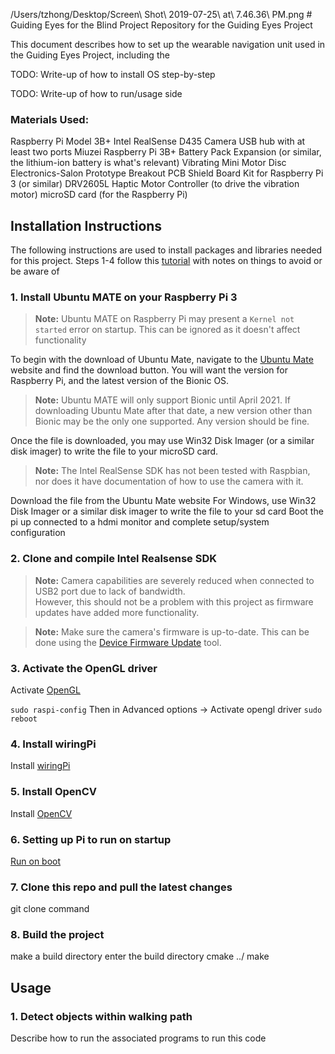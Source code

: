 /Users/tzhong/Desktop/Screen\ Shot\ 2019-07-25\ at\ 7.46.36\ PM.png # Guiding Eyes for the Blind Project
Repository for the Guiding Eyes Project

This document describes how to set up the wearable navigation unit used in the Guiding Eyes Project, including the 

TODO: Write-up of how to install OS step-by-step

TODO: Write-up of how to run/usage side

### Materials Used:

Raspberry Pi Model 3B+
Intel RealSense D435 Camera
USB hub with at least two ports
Miuzei Raspberry Pi 3B+ Battery Pack Expansion (or similar, the lithium-ion battery is what's relevant)
Vibrating Mini Motor Disc
Electronics-Salon Prototype Breakout PCB Shield Board Kit for Raspberry Pi 3 (or similar)
DRV2605L Haptic Motor Controller (to drive the vibration motor)
microSD card (for the Raspberry Pi)

## Installation Instructions
The following instructions are used to install packages and libraries needed for this project. Steps 1-4 follow this [tutorial](https://github.com/IntelRealSense/librealsense/blob/master/doc/RaspberryPi3.md) with notes on things to avoid or be aware of
### 1. Install Ubuntu MATE on your Raspberry Pi 3

> **Note:** Ubuntu MATE on Raspberry Pi may present a `Kernel not started` error on startup. This can be ignored as it doesn't affect functionality<br/>

To begin with the download of Ubuntu Mate, navigate to the [Ubuntu Mate](https://ubuntu-mate.org/raspberry-pi/) website and find the download button. You will want the version for Raspberry Pi, and the latest version of the Bionic OS.

> **Note:** Ubuntu MATE will only support Bionic until April 2021. If downloading Ubuntu Mate after that date, a new version other than Bionic may be the only one supported. Any version should be fine. 

Once the file is downloaded, you may use Win32 Disk Imager (or a similar disk imager) to write the file to your microSD card.

> **Note:** The Intel RealSense SDK has not been tested with Raspbian, nor does it have documentation of how to use the camera with it.

Download the file from the Ubuntu Mate website
For Windows, use Win32 Disk Imager or a similar disk imager to write the file to your sd card
Boot the pi up connected to a hdmi monitor and complete setup/system configuration


### 2. Clone and compile Intel Realsense SDK
> **Note:** Camera capabilities are severely reduced when connected to USB2 port due to lack of bandwidth. <br /> However, this should not be a problem with this project as firmware updates have added more functionality. 

> **Note:** Make sure the camera's firmware is up-to-date. This can be done using the [Device Firmware Update](https://www.intel.com/content/www/us/en/support/articles/000028171/emerging-technologies/intel-realsense-technology.html) tool. <br/>



### 3. Activate the OpenGL driver
Activate [OpenGL](https://ubuntu-mate.community/t/tutorial-activate-opengl-driver-for-ubuntu-mate-16-04/7094/33)

`sudo raspi-config` 
Then in Advanced options -> Activate opengl driver
`sudo reboot`
### 4. Install wiringPi
Install [wiringPi](http://wiringpi.com/download-and-install/) 
### 5. Install OpenCV 
Install [OpenCV](https://docs.opencv.org/2.4/opencv_tutorials.pdf)
### 6. Setting up Pi to run on startup
[Run on boot](https://www.dexterindustries.com/howto/run-a-program-on-your-raspberry-pi-at-startup/)

### 7. Clone this repo and pull the latest changes

git clone command

### 8. Build the project

make a build directory
enter the build directory
cmake ../
make

## Usage

### 1. Detect objects within walking path

Describe how to run the associated programs to run this code

